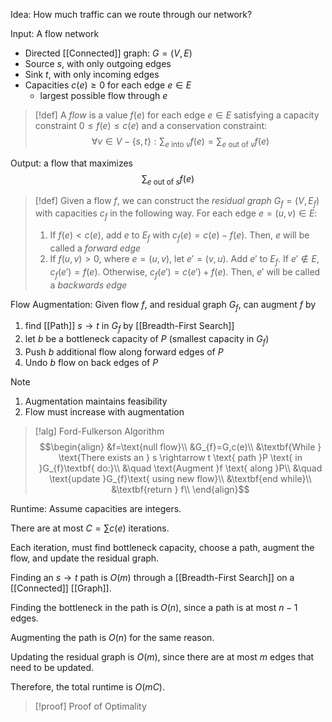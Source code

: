 Idea: How much traffic can we route through our network?

Input: A flow network
- Directed [[Connected]] graph: $G=(V,E)$
- Source $s$, with only outgoing edges
- Sink $t$, with only incoming edges
- Capacities $c(e)≥0$ for each edge $e\in E$
	- largest possible flow through $e$

>[!def]
>A *flow* is a value $f(e)$ for each edge $e\in E$ satisfying a capacity constraint $0≤f(e)≤c(e)$ and a conservation constraint: $$\forall v\in V-\{s,t\}:\sum_{e \text{ into }v}f(e)=\sum_{e \text{ out of }v}f(e)$$

Output: a flow that maximizes $$\sum_{e \text{ out of }s}f(e)$$

>[!def]
>Given a flow $f$, we can construct the *residual graph* $G_{f}=(V,E_{f})$ with capacities $c_{f}$ in the following way. For each edge $e=(u,v)\in E$:
>1. If $f(e)<c(e)$, add $e$ to $E_{f}$ with $c_{f}(e)=c(e)-f(e)$. Then, $e$ will be called a *forward edge*
>2. If $f(u,v)>0$, where $e=(u,v)$, let $e'=(v,u)$. Add $e'$ to $E_f$. If $e'\notin E$, $c_{f}(e')=f(e)$. Otherwise, $c_{f}(e')=c(e')+f(e)$. Then, $e'$ will be called a *backwards edge*

Flow Augmentation:
Given flow $f$, and residual graph $G_{f}$, can augment $f$ by 
1. find [[Path]] $s \rightarrow t$ in $G_{f}$ by [[Breadth-First Search]]
2. let $b$ be a bottleneck capacity of $P$ (smallest capacity in $G_{f}$)
3. Push $b$ additional flow along forward edges of $P$
4. Undo $b$ flow on back edges of $P$

>[!note]
>1. Augmentation maintains feasibility
>2. Flow must increase with augmentation

>[!alg] Ford-Fulkerson Algorithm
>$$\begin{align}
&f=\text{null flow}\\
&G_{f}=G,c(e)\\
&\textbf{While } \text{There exists an } s \rightarrow t \text{ path }P \text{ in }G_{f}\textbf{ do:}\\
&\quad \text{Augment }f \text{ along }P\\
&\quad \text{update }G_{f}\text{ using new flow}\\
&\textbf{end while}\\
&\textbf{return } f\\
\end{align}$$

Runtime:
Assume capacities are integers. 

There are at most $C=\sum c(e)$ iterations. 

Each iteration, must find bottleneck capacity, choose a path, augment the flow, and update the residual graph.

Finding an $s \rightarrow t$ path is $O(m)$ through a [[Breadth-First Search]] on a [[Connected]] [[Graph]]. 

Finding the bottleneck in the path is $O(n)$, since a path is at most $n-1$ edges.

Augmenting the path is $O(n)$ for the same reason.

Updating the residual graph is $O(m)$, since there are at most $m$ edges that need to be updated. 

Therefore, the total runtime is $O(mC)$.

>[!proof] Proof of Optimality

